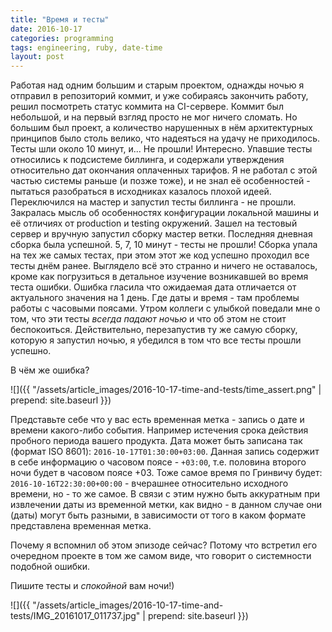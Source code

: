 ```yaml
---
title: "Время и тесты"
date: 2016-10-17
categories: programming
tags: engineering, ruby, date-time
layout: post
---
```


Работая над одним большим и старым проектом, однажды ночью я отправил в репозиторий коммит, и уже собираясь закончить работу, решил посмотреть статус коммита на CI-сервере. Коммит был небольшой, и на первый взгляд просто не мог ничего сломать. Но большим был проект, а количество нарушенных в нём архитектурных принципов было столь велико, что надеяться на удачу не приходилось. Тесты шли около 10 минут, и... Не прошли! Интересно. Упавшие тесты относились к подсистеме биллинга, и содержали утверждения относительно дат окончания оплаченных тарифов. Я не работал с этой частью системы раньше (и позже тоже), и не знал её особенностей - пытаться разобраться в исходниках казалось плохой идеей. Переключился на мастер и запустил тесты биллинга - не прошли. Закралась мысль об особенностях конфигурации локальной машины и её отличиях от production и testing окружений. Зашел на тестовый сервер и вручную запустил сборку мастер ветки. Последняя дневная сборка была успешной. 5, 7, 10 минут - тесты не прошли! Сборка упала на тех же самых тестах, при этом этот же код успешно проходил все тесты днём ранее. Выглядело всё это странно и ничего не оставалось, кроме как погрузиться в детальное изучение возникавшей во время теста ошибки. Ошибка гласила что ожидаемая дата отличается от актуального значения на 1 день. Где даты и время - там проблемы работы с часовыми поясами. Утром коллеги с улыбкой поведали мне о том, что эти тесты _всегда падают ночью_ и что об этом не стоит беспокоиться. Действительно, перезапустив ту же самую сборку, которую я запустил ночью, я убедился в том что все тесты прошли успешно.

В чём же ошибка?

![]({{ "/assets/article_images/2016-10-17-time-and-tests/time_assert.png" | prepend: site.baseurl }})

Представьте себе что у вас есть временная метка - запись о дате и времени какого-либо события. Например истечения срока действия пробного периода вашего продукта. Дата может быть записана так (формат ISO 8601): `2016-10-17T01:30:00+03:00`. Данная запись содержит в себе информацию о часовом поясе - `+03:00`, т.е. половина второго ночи будет в часовом поясе +03. Тоже самое время по Гринвичу будет: `2016-10-16T22:30:00+00:00` - вчерашнее относительно исходного времени, но - то же самое. В связи с этим нужно быть аккуратным при извлечении даты из временной метки, как видно - в данном случае они (даты) могут быть разными, в зависимости от того в каком формате представлена временная метка.

Почему я вспомнил об этом эпизоде сейчас? Потому что встретил его очередном проекте в том же самом виде, что говорит о системности подобной ошибки.

Пишите тесты и _спокойной_ вам ночи!)

![]({{ "/assets/article_images/2016-10-17-time-and-tests/IMG_20161017_011737.jpg" | prepend: site.baseurl }})

